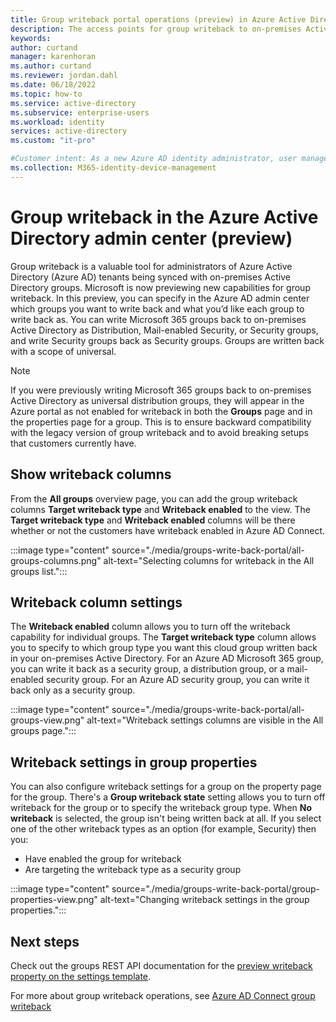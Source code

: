 ```yaml
---
title: Group writeback portal operations (preview) in Azure Active Directory
description: The access points for group writeback to on-premises Active Directory in the Azure Active Directory admin center.
keywords:
author: curtand
manager: karenhoran
ms.author: curtand
ms.reviewer: jordan.dahl
ms.date: 06/18/2022
ms.topic: how-to
ms.service: active-directory
ms.subservice: enterprise-users
ms.workload: identity
services: active-directory
ms.custom: "it-pro"

#Customer intent: As a new Azure AD identity administrator, user management is at the core of my work so I need to understand the user management tools such as groups, administrator roles, and licenses to manage users.
ms.collection: M365-identity-device-management
---
```


# Group writeback in the Azure Active Directory admin center (preview)

Group writeback is a valuable tool for administrators of Azure Active Directory (Azure AD) tenants being synced with on-premises Active Directory groups. Microsoft is now previewing new capabilities for group writeback. In this preview, you can specify in the Azure AD admin center which groups you want to write back and what you’d like each group to write back as. You can write Microsoft 365 groups back to on-premises Active Directory as Distribution, Mail-enabled Security, or Security groups, and write Security groups back as Security groups. Groups are written back with a scope of universal​.

>[!NOTE]
> If you were previously writing Microsoft 365 groups back to on-premises Active Directory as universal distribution groups, they will appear in the Azure portal as not enabled for writeback in both the **Groups** page and in the properties page for a group. This is to ensure backward compatibility with the legacy version of group writeback and to avoid breaking setups that customers currently have.

## Show writeback columns

From the **All groups** overview page, you can add the group writeback columns **Target writeback type** and **Writeback enabled** to the view.  The **Target writeback type** and **Writeback enabled** columns will be there whether or not the customers have writeback enabled in Azure AD Connect.

​:::image type="content" source="./media/groups-write-back-portal/all-groups-columns.png" alt-text="Selecting columns for writeback in the All groups list.":::

## Writeback column settings

The **Writeback enabled** column allows you to turn off the writeback capability for individual groups. The **Target writeback type** column allows you to specify to which group type you want this cloud group written back in your on-premises Active Directory. For an Azure AD Microsoft 365 group, you can write it back as a security group, a distribution group, or a mail-enabled security group. For an Azure AD security group, you can write it back only as a security group.

:::image type="content" source="./media/groups-write-back-portal/all-groups-view.png" alt-text="Writeback settings columns are visible in the All groups page.":::

## Writeback settings in group properties

You can also configure writeback settings for a group on the property page for the group. There's a **Group writeback state** setting allows you to turn off writeback for the group or to specify the writeback group type. When **No writeback** is selected, the group isn't being written back at all. If you select one of the other writeback types as an option (for example, Security) then you:

- Have enabled the group for writeback
- Are targeting the writeback type as a security group

:::image type="content" source="./media/groups-write-back-portal/group-properties-view.png" alt-text="Changing writeback settings in the group properties.":::
 
## Next steps

Check out the groups REST API documentation for the [preview writeback property on the settings template](../hybrid/how-to-connect-group-writeback.md).

For more about group writeback operations, see [Azure AD Connect group writeback](../hybrid/how-to-connect-group-writeback.md)
